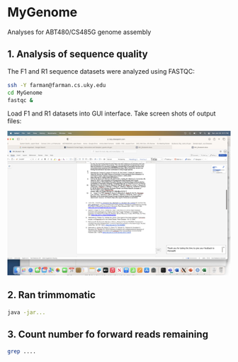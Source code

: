 # MyGenome
Analyses for ABT480/CS485G genome assembly

## 1. Analysis of sequence quality
The F1 and R1 sequence datasets were analyzed using FASTQC:
```bash
ssh -Y farman@farman.cs.uky.edu
cd MyGenome
fastqc &
```
Load F1 and R1 datasets into GUI interface.
Take screen shots of output files:

![F1screenshot.png](/data/F1screenshot.png)

## 2. Ran trimmomatic
```bash
java -jar...
```

## 3. Count number fo forward reads remaining
```bash
grep ....
```
